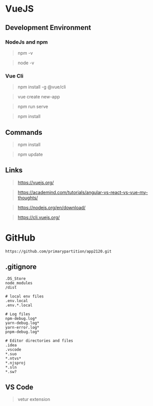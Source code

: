 # VueJS


## Development Environment


### NodeJs and npm

> npm -v

> node -v


### Vue Cli

> npm install -g @vue/cli

> vue create new-app

> npm run serve

> npm install


## Commands

> npm install

> npm update


## Links

> https://vuejs.org/

> https://academind.com/tutorials/angular-vs-react-vs-vue-my-thoughts/

> https://nodejs.org/en/download/

> https://cli.vuejs.org/


# GitHub

```
https://github.com/primarypartition/app2120.git
```


## .gitignore

```
.DS_Store
node_modules
/dist

# local env files
.env.local
.env.*.local

# Log files
npm-debug.log*
yarn-debug.log*
yarn-error.log*
pnpm-debug.log*

# Editor directories and files
.idea
.vscode
*.suo
*.ntvs*
*.njsproj
*.sln
*.sw?
```


## VS Code

> vetur extension
